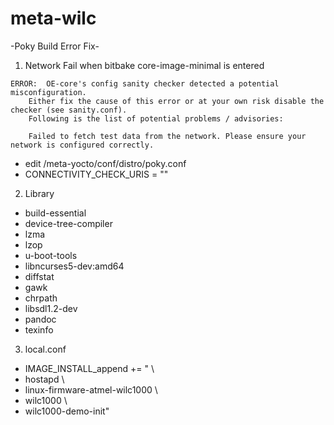 # meta-wilc

-Poky Build Error Fix-

1. Network Fail when bitbake core-image-minimal is entered
~~~
ERROR:  OE-core's config sanity checker detected a potential misconfiguration.
    Either fix the cause of this error or at your own risk disable the checker (see sanity.conf).
    Following is the list of potential problems / advisories:

    Failed to fetch test data from the network. Please ensure your network is configured correctly.
~~~
  - edit /meta-yocto/conf/distro/poky.conf
  - CONNECTIVITY_CHECK_URIS = ""
2. Library
  - build-essential
  - device-tree-compiler
  - lzma
  - lzop
  - u-boot-tools
  - libncurses5-dev:amd64 
  - diffstat
  - gawk
  - chrpath
  - libsdl1.2-dev
  - pandoc
  - texinfo
3. local.conf
  - IMAGE_INSTALL_append += " \
  - hostapd \
  - linux-firmware-atmel-wilc1000 \ 
  - wilc1000 \
  - wilc1000-demo-init"
